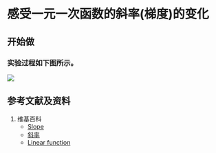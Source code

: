 # 感受一元一次函数的斜率(梯度)的变化

## 开始做

### 实验过程如下图所示。

![](/images/微分/导数的计算方法和运算法则/感受一元一次函数的斜率(梯度)的变化/1a1.jpg)

## 参考文献及资料

1. 维基百科
	- [Slope](https://en.wikipedia.org/wiki/Slope) 
	- [斜率](https://zh.wikipedia.org/wiki/%E6%96%9C%E7%8E%87) 
	- [Linear function](https://en.wikipedia.org/wiki/Linear_function) 


